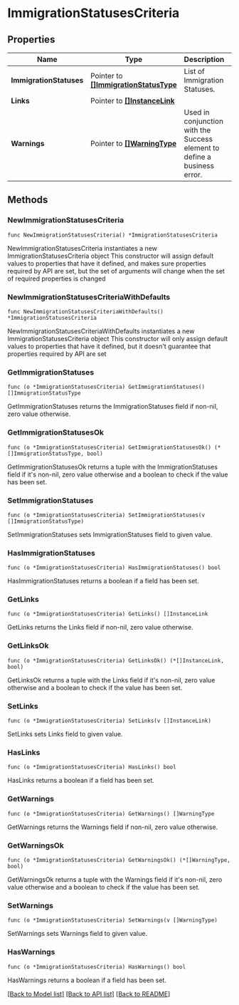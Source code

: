 # ImmigrationStatusesCriteria

## Properties

Name | Type | Description | Notes
------------ | ------------- | ------------- | -------------
**ImmigrationStatuses** | Pointer to [**[]ImmigrationStatusType**](ImmigrationStatusType.md) | List of Immigration Statuses. | [optional] 
**Links** | Pointer to [**[]InstanceLink**](InstanceLink.md) |  | [optional] 
**Warnings** | Pointer to [**[]WarningType**](WarningType.md) | Used in conjunction with the Success element to define a business error. | [optional] 

## Methods

### NewImmigrationStatusesCriteria

`func NewImmigrationStatusesCriteria() *ImmigrationStatusesCriteria`

NewImmigrationStatusesCriteria instantiates a new ImmigrationStatusesCriteria object
This constructor will assign default values to properties that have it defined,
and makes sure properties required by API are set, but the set of arguments
will change when the set of required properties is changed

### NewImmigrationStatusesCriteriaWithDefaults

`func NewImmigrationStatusesCriteriaWithDefaults() *ImmigrationStatusesCriteria`

NewImmigrationStatusesCriteriaWithDefaults instantiates a new ImmigrationStatusesCriteria object
This constructor will only assign default values to properties that have it defined,
but it doesn't guarantee that properties required by API are set

### GetImmigrationStatuses

`func (o *ImmigrationStatusesCriteria) GetImmigrationStatuses() []ImmigrationStatusType`

GetImmigrationStatuses returns the ImmigrationStatuses field if non-nil, zero value otherwise.

### GetImmigrationStatusesOk

`func (o *ImmigrationStatusesCriteria) GetImmigrationStatusesOk() (*[]ImmigrationStatusType, bool)`

GetImmigrationStatusesOk returns a tuple with the ImmigrationStatuses field if it's non-nil, zero value otherwise
and a boolean to check if the value has been set.

### SetImmigrationStatuses

`func (o *ImmigrationStatusesCriteria) SetImmigrationStatuses(v []ImmigrationStatusType)`

SetImmigrationStatuses sets ImmigrationStatuses field to given value.

### HasImmigrationStatuses

`func (o *ImmigrationStatusesCriteria) HasImmigrationStatuses() bool`

HasImmigrationStatuses returns a boolean if a field has been set.

### GetLinks

`func (o *ImmigrationStatusesCriteria) GetLinks() []InstanceLink`

GetLinks returns the Links field if non-nil, zero value otherwise.

### GetLinksOk

`func (o *ImmigrationStatusesCriteria) GetLinksOk() (*[]InstanceLink, bool)`

GetLinksOk returns a tuple with the Links field if it's non-nil, zero value otherwise
and a boolean to check if the value has been set.

### SetLinks

`func (o *ImmigrationStatusesCriteria) SetLinks(v []InstanceLink)`

SetLinks sets Links field to given value.

### HasLinks

`func (o *ImmigrationStatusesCriteria) HasLinks() bool`

HasLinks returns a boolean if a field has been set.

### GetWarnings

`func (o *ImmigrationStatusesCriteria) GetWarnings() []WarningType`

GetWarnings returns the Warnings field if non-nil, zero value otherwise.

### GetWarningsOk

`func (o *ImmigrationStatusesCriteria) GetWarningsOk() (*[]WarningType, bool)`

GetWarningsOk returns a tuple with the Warnings field if it's non-nil, zero value otherwise
and a boolean to check if the value has been set.

### SetWarnings

`func (o *ImmigrationStatusesCriteria) SetWarnings(v []WarningType)`

SetWarnings sets Warnings field to given value.

### HasWarnings

`func (o *ImmigrationStatusesCriteria) HasWarnings() bool`

HasWarnings returns a boolean if a field has been set.


[[Back to Model list]](../README.md#documentation-for-models) [[Back to API list]](../README.md#documentation-for-api-endpoints) [[Back to README]](../README.md)


